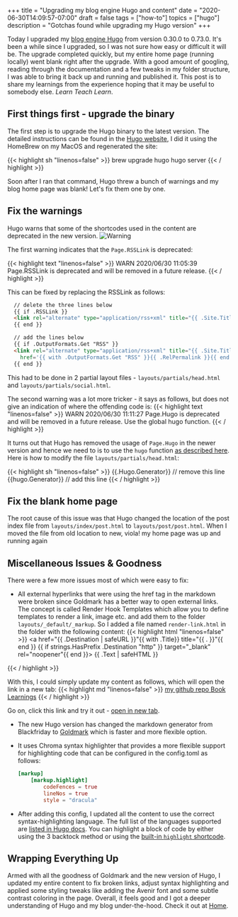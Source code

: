 +++
title = "Upgrading my blog engine Hugo and content"
date = "2020-06-30T14:09:57-07:00"
draft = false
tags = ["how-to"]
topics = ["hugo"]
description = "Gotchas found while upgrading my Hugo version"
+++

Today I upgraded my [blog engine Hugo](https://gohugo.io) from version 0.30.0 to 0.73.0. It's been a while since I upgraded, so I was not sure how easy or difficult it will be. The upgrade completed quickly, but my entire home page (running locally) went blank right after the upgrade. With a good amount of googling, reading through the documentation and a few tweaks in my folder structure, I was able to bring it back up and running and published it. This post is to share my learnings from the experience hoping that it may be useful to somebody else. *Learn Teach Learn*.

## First things first - upgrade the binary
The first step is to upgrade the Hugo binary to the latest version. The detailed instructions can be found in the [Hugo website](https://gohugo.io/getting-started/installing/), I did it using the HomeBrew on my MacOS and regenerated the site:

{{< highlight sh "linenos=false" >}}
    brew upgrade hugo
    hugo server
{{< / highlight >}}

Soon after I ran that command, Hugo threw a bunch of warnings and my blog home page was blank! Let's fix them one by one.

## Fix the warnings
Hugo warns that some of the shortcodes used in the content are deprecated in the new version. 
![Warning](/img/hugo-upgrade-warning.jpg)

The first warning indicates that the `Page.RSSLink` is deprecated:

{{< highlight text "linenos=false" >}}
  WARN 2020/06/30 11:05:39 Page.RSSLink is deprecated and will be removed in a future release.
{{< / highlight >}}

This can be fixed by replacing the RSSLink as follows:
```html
  // delete the three lines below
  {{ if .RSSLink }}
  <link rel="alternate" type="application/rss+xml" title="{{ .Site.Title }}" href="{{ .RSSLink }}" />
  {{ end }}

  // add the lines below
  {{ if .OutputFormats.Get "RSS" }}
  <link rel="alternate" type="application/rss+xml" title="{{ .Site.Title }}"
    href='{{ with .OutputFormats.Get "RSS" }}{{ .RelPermalink }}{{ end }}' />
  {{ end }}
```
This had to be done in 2 partial layout files - `layouts/partials/head.html`  and `layouts/partials/social.html`.

The second warning was a lot more tricker - it says as follows, but does not give an indication of where the offending code is:
{{< highlight text "linenos=false" >}}
  WARN 2020/06/30 11:11:27 Page.Hugo is deprecated and will be removed in a future release. Use the global hugo function.
{{< / highlight >}}

It turns out that Hugo has removed the usage of `Page.Hugo` in the newer version and hence we need to is to use the `hugo` function [as described here](https://gohugo.io/variables/hugo/). Here is how to modify the file `layouts/partials/head.html`:

{{< highlight sh "linenos=false" >}}
  {{.Hugo.Generator}} // remove this line
  {{hugo.Generator}}  // add this line
{{< / highlight >}}

## Fix the blank home page
The root cause of this issue was that Hugo changed the location of the post index file from `layouts/index/post.html` to `layouts/post/post.html`. When I moved the file from old location to new, viola! my home page was up and running again

## Miscellaneous Issues & Goodness
There were a few more issues most of which were easy to fix:
- All external hyperlinks that were using the href tag in the markdown were broken since Goldmark has a better way to open external links. The concept is called Render Hook Templates which allow you to define templates to render a link, image etc. and add them to the folder `layouts/_default/_markup`. So I added a file named `render-link.html` in the folder with the following content:
{{< highlight html "linenos=false" >}}
<a href="{{ .Destination | safeURL }}"{{ with .Title}} title="{{ . }}"{{ end }}
    {{ if strings.HasPrefix .Destination "http" }} target="_blank" rel="noopener"{{ end }}>
    {{ .Text | safeHTML }}
</a>
{{< / highlight >}}

  With this, I could simply update my content as follows, which will open the link in a new tab:
{{< highlight md "linenos=false" >}}
  [my github repo Book Learnings](https://github.com/annjose/book-learnings)
{{< / highlight >}}

  Go on, click this link and try it out - [open in new tab](https://github.com/annjose/book-learnings).

- The new Hugo version has changed the markdown generator from Blackfriday to [Goldmark](https://gohugo.io/getting-started/configuration-markup#goldmark) which is faster and more flexible option. 
- It uses Chroma syntax highlighter that provides a more flexible support for highlighting code that can be configured in the config.toml as follows:
    ```toml
    [markup]
        [markup.highlight]
            codeFences = true
            lineNos = true
            style = "dracula"
    ```

- After adding this config, I updated all the content to use the correct syntax-highlighting language. The full list of the languages supported are [listed in Hugo docs](https://gohugo.io/content-management/syntax-highlighting/#list-of-chroma-highlighting-languages). You can highlight a block of code by either using the 3 backtock method or using the [built-in `highlight` shortcode](https://gohugo.io/content-management/syntax-highlighting/#highlight-shortcode).

## Wrapping Everything Up
Armed with all the goodness of Goldmark and the new version of Hugo, I updated my entire content to fix broken links, adjust syntax highlighting and applied some styling tweaks like adding the Avenir font and some subtle contrast coloring in the page. Overall, it feels good and I got a deeper understanding of Hugo and my blog under-the-hood. Check it out at [Home](/).
